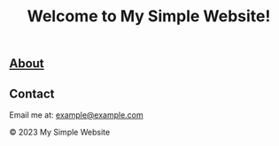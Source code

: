 <!DOCTYPE html>
<html>
<head>
    <title>My Simple Website</title>
</head>
<body>
    <header>
        <h1>Welcome to My Simple Website!</h1>
    </header>
    <main>
        <section>
            <h2><a href="about.html">About</a></h2>
        </section>
        <section>
            <h2>Contact</h2>
            <p>Email me at: <a href="mailto:example@example.com">example@example.com</a></p>
        </section>
    </main>
    <footer>
        <p>© 2023 My Simple Website</p>
    </footer>
</body>
</html>
